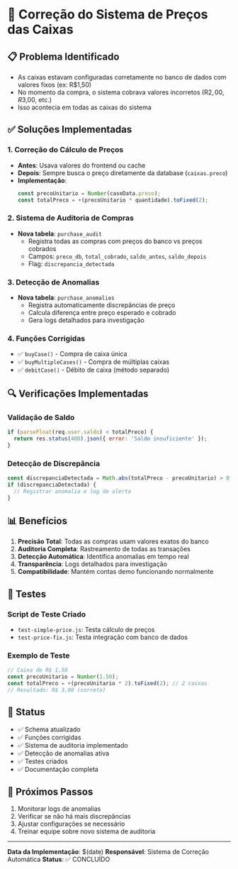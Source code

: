 # 🔧 Correção do Sistema de Preços das Caixas

## 📋 Problema Identificado
- As caixas estavam configuradas corretamente no banco de dados com valores fixos (ex: R$1,50)
- No momento da compra, o sistema cobrava valores incorretos (R$2,00, R$3,00, etc.)
- Isso acontecia em todas as caixas do sistema

## ✅ Soluções Implementadas

### 1. **Correção do Cálculo de Preços**
- **Antes**: Usava valores do frontend ou cache
- **Depois**: Sempre busca o preço diretamente da database (`caixas.preco`)
- **Implementação**:
  ```javascript
  const precoUnitario = Number(caseData.preco);
  const totalPreco = +(precoUnitario * quantidade).toFixed(2);
  ```

### 2. **Sistema de Auditoria de Compras**
- **Nova tabela**: `purchase_audit`
  - Registra todas as compras com preços do banco vs preços cobrados
  - Campos: `preco_db`, `total_cobrado`, `saldo_antes`, `saldo_depois`
  - Flag: `discrepancia_detectada`

### 3. **Detecção de Anomalias**
- **Nova tabela**: `purchase_anomalies`
  - Registra automaticamente discrepâncias de preço
  - Calcula diferença entre preço esperado e cobrado
  - Gera logs detalhados para investigação

### 4. **Funções Corrigidas**
- ✅ `buyCase()` - Compra de caixa única
- ✅ `buyMultipleCases()` - Compra de múltiplas caixas
- ✅ `debitCase()` - Débito de caixa (método separado)

## 🔍 Verificações Implementadas

### Validação de Saldo
```javascript
if (parseFloat(req.user.saldo) < totalPreco) {
  return res.status(400).json({ error: 'Saldo insuficiente' });
}
```

### Detecção de Discrepância
```javascript
const discrepanciaDetectada = Math.abs(totalPreco - precoUnitario) > 0.01;
if (discrepanciaDetectada) {
  // Registrar anomalia e log de alerta
}
```

## 📊 Benefícios

1. **Precisão Total**: Todas as compras usam valores exatos do banco
2. **Auditoria Completa**: Rastreamento de todas as transações
3. **Detecção Automática**: Identifica anomalias em tempo real
4. **Transparência**: Logs detalhados para investigação
5. **Compatibilidade**: Mantém contas demo funcionando normalmente

## 🧪 Testes

### Script de Teste Criado
- `test-simple-price.js`: Testa cálculo de preços
- `test-price-fix.js`: Testa integração com banco de dados

### Exemplo de Teste
```javascript
// Caixa de R$ 1,50
const precoUnitario = Number(1.50);
const totalPreco = +(precoUnitario * 2).toFixed(2); // 2 caixas
// Resultado: R$ 3,00 (correto)
```

## 🚀 Status
- ✅ Schema atualizado
- ✅ Funções corrigidas
- ✅ Sistema de auditoria implementado
- ✅ Detecção de anomalias ativa
- ✅ Testes criados
- ✅ Documentação completa

## 📝 Próximos Passos
1. Monitorar logs de anomalias
2. Verificar se não há mais discrepâncias
3. Ajustar configurações se necessário
4. Treinar equipe sobre novo sistema de auditoria

---
**Data da Implementação**: $(date)
**Responsável**: Sistema de Correção Automática
**Status**: ✅ CONCLUÍDO
